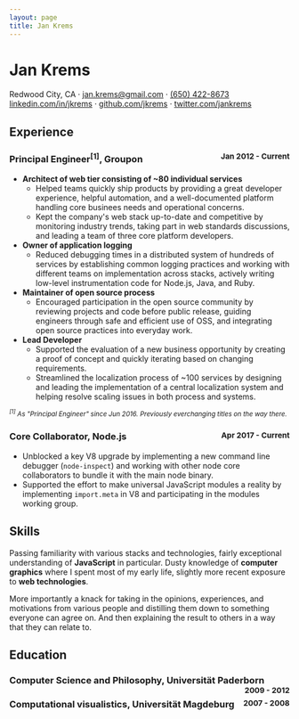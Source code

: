 ```yaml
---
layout: page
title: Jan Krems
---
```


<div class="vcard">
  <h1 class="fn">Jan Krems</h1>
  <div>
    <span class="adr"><span class="locality">Redwood City</span>, <span class="region">CA</span></span>
    &middot;
    <a href="mailto:jan.krems@gmail.com" class="email">jan.krems@gmail.com</a>
    &middot;
    <a href="tel:+1-650-442-8673" class="tel">(650) 422-8673</a>
  </div>
  <div>
    <a href="https://www.linkedin.com/in/jkrems" class="url"
      target="_blank" rel="noopener noreferrer">linkedin.com/in/jkrems</a>
    &middot;
    <a href="https://github.com/jkrems/" class="url"
      target="_blank" rel="noopener noreferrer">github.com/jkrems</a>
    &middot;
    <a href="https://twitter.com/jankrems/" class="url"
      target="_blank" rel="noopener noreferrer">twitter.com/jankrems</a>
  </div>
</div>

## Experience

<h3>
  Principal Engineer<sup>[1]</sup>, Groupon
  <small style="float: right">Jan 2012 - Current</small>
</h3>

<div class="top-level-list"  markdown="1">

* **Architect of web tier consisting of ~80 individual services**
  - Helped teams quickly ship products
    by providing a great developer experience, helpful automation,
    and a well-documented platform
    handling core businees needs and operational concerns.
  - Kept the company's web stack up-to-date and competitive
    by monitoring industry trends,
    taking part in web standards discussions,
    and leading a team of three core platform developers.
* **Owner of application logging**
  - Reduced debugging times in a distributed system of hundreds of services
    by establishing common logging practices
    and working with different teams on implementation across stacks,
    actively writing low-level instrumentation code for Node.js,
    Java, and Ruby.
* **Maintainer of open source process**
  - Encouraged participation in the open source community
    by reviewing projects and code before public release,
    guiding engineers through safe and efficient use of OSS,
    and integrating open source practices into everyday work.
* **Lead Developer**
  - Supported the evaluation of a new business opportunity
    by creating a proof of concept
    and quickly iterating based on changing requirements.
  - Streamlined the localization process of ~100 services
    by designing and leading the implementation of a central localization system
    and helping resolve scaling issues in both process and systems.

<small>
  <em><sup>[1]</sup> As "Principal Engineer" since Jun 2016. Previously everchanging titles on the way there.</em>
</small>

<h3>
  Core Collaborator, Node.js
  <small style="float: right">Apr 2017 - Current</small>
</h3>

* Unblocked a key V8 upgrade by implementing a new command line debugger (`node-inspect`)
  and working with other node core collaborators to bundle it with the main node binary.
* Supported the effort to make universal JavaScript modules a reality
  by implementing `import.meta` in V8 and participating in the modules working group.

</div>

## Skills

Passing familiarity with various stacks and technologies,
fairly exceptional understanding of **JavaScript** in particular.
Dusty knowledge of **computer graphics** where I spent most of my early life,
slightly more recent exposure to **web technologies**.

More importantly a knack for taking in the opinions, experiences, and motivations
from various people and distilling them down to something everyone can agree on.
And then explaining the result to others in a way that they can relate to.

## Education

<h3>
  Computer Science and Philosophy, Universität Paderborn
  <small style="float: right">2009 - 2012</small>
</h3>

<h3>
  Computational visualistics, Universität Magdeburg
  <small style="float: right">2007 - 2008</small>
</h3>

